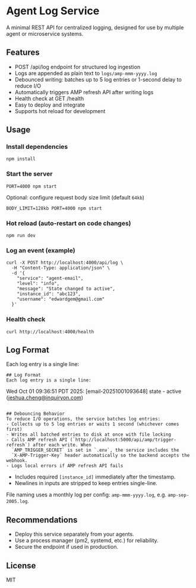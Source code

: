# Agent Log Service

A minimal REST API for centralized logging, designed for use by multiple agent or microservice systems.

## Features
- POST /api/log endpoint for structured log ingestion
- Logs are appended as plain text to `logs/amp-mmm-yyyy.log`
- Debounced writing: batches up to 5 log entries or 1-second delay to reduce I/O
- Automatically triggers AMP refresh API after writing logs
- Health check at GET /health
- Easy to deploy and integrate
- Supports hot reload for development

## Usage

### Install dependencies
```
npm install
```

### Start the server
```
PORT=4000 npm start
```

Optional: configure request body size limit (default `64kb`)
```
BODY_LIMIT=128kb PORT=4000 npm start
```

### Hot reload (auto-restart on code changes)
```
npm run dev
```

### Log an event (example)
```
curl -X POST http://localhost:4000/api/log \
  -H "Content-Type: application/json" \
  -d '{
    "service": "agent-email",
    "level": "info",
    "message": "State changed to active",
    "instance_id": "abc123",
    "username": "edwardgem@gmail.com"
  }'
```

### Health check
```
curl http://localhost:4000/health
```

## Log Format
Each log entry is a single line:
```
## Log Format
Each log entry is a single line:
```
Wed Oct 01 09:36:51 PDT 2025: [email-20251001093648] state - active (jeshua.cheng@inquiryon.com)
```

## Debouncing Behavior
To reduce I/O operations, the service batches log entries:
- Collects up to 5 log entries or waits 1 second (whichever comes first)
- Writes all batched entries to disk at once with file locking
- Calls AMP refresh API (`http://localhost:5000/api/amp/trigger-refresh`) after each write. When
  `AMP_TRIGGER_SECRET` is set in `.env`, the service includes the
  `X-AMP-Trigger-Key` header automatically so the backend accepts the webhook.
- Logs local errors if AMP refresh API fails
```
- Includes required `[instance_id]` immediately after the timestamp.
- Newlines in inputs are stripped to keep entries single-line.

File naming uses a monthly log per config: `amp-mmm-yyyy.log`, e.g. `amp-sep-2005.log`.

## Recommendations
- Deploy this service separately from your agents.
- Use a process manager (pm2, systemd, etc.) for reliability.
- Secure the endpoint if used in production.

## License
MIT
